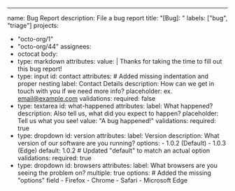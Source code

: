 ---
name: Bug Report
description: File a bug report
title: "[Bug]: "
labels: ["bug", "triage"]
projects: 
  - "octo-org/1"
  - "octo-org/44"
assignees:
  - octocat
body:
  - type: markdown
    attributes:
      value: |
        Thanks for taking the time to fill out this bug report!
  - type: input
    id: contact
    attributes:  # Added missing indentation and proper nesting
      label: Contact Details
      description: How can we get in touch with you if we need more info?
      placeholder: ex. email@example.com
      validations:
        required: false
  - type: textarea
    id: what-happened
    attributes:
      label: What happened?
      description: Also tell us, what did you expect to happen?
      placeholder: Tell us what you see!
      value: "A bug happened!"
      validations:
        required: true
  - type: dropdown
    id: version
    attributes:
      label: Version
      description: What version of our software are you running?
      options:
        - 1.0.2 (Default)
        - 1.0.3 (Edge)
      default: 1.0.2  # Updated "default" to match an actual option
      validations:
        required: true
  - type: dropdown
    id: browsers
    attributes:
      label: What browsers are you seeing the problem on?
      multiple: true
      options:  # Added the missing "options" field
        - Firefox
        - Chrome
        - Safari
        - Microsoft Edge
